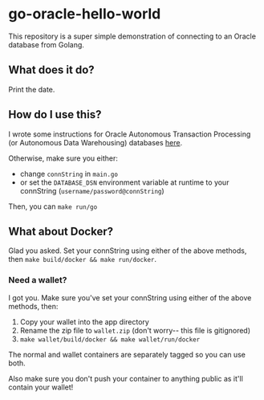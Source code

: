 # go-oracle-hello-world

This repository is a super simple demonstration of connecting to an Oracle database from Golang.

## What does it do?

Print the date.

## How do I use this?

I wrote some instructions for Oracle Autonomous Transaction Processing (or Autonomous Data Warehousing) databases [here](https://medium.com/@iamtheyammer/connecting-to-an-oracle-autonomous-transaction-processing-database-on-your-mac-239f7513b86e?source=friends_link&sk=550a7e27cfb3b7e2820b70f5bd06454d).

Otherwise, make sure you either:

- change `connString` in `main.go`
- or set the `DATABASE_DSN` environment variable at runtime to your connString (`username/password@connString`)

Then, you can `make run/go`

## What about Docker?

Glad you asked. Set your connString using either of the above methods, then `make build/docker && make run/docker`.

### Need a wallet?

I got you. Make sure you've set your connString using either of the above methods, then:

1. Copy your wallet into the app directory
2. Rename the zip file to `wallet.zip` (don't worry-- this file is gitignored)
3. `make wallet/build/docker && make wallet/run/docker`

The normal and wallet containers are separately tagged so you can use both.

Also make sure you don't push your container to anything public as it'll contain your wallet!